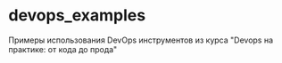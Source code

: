 # devops_examples
Примеры использования DevOps инструментов из курса "Devops на практике: от кода до прода"
